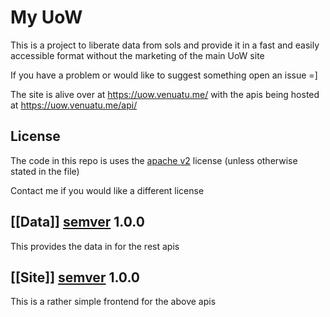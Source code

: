 # My UoW

This is a project to liberate data from sols and provide it in a fast and easily accessible format without the marketing of the main UoW site

If you have a problem or would like to suggest something open an issue =]

The site is alive over at https://uow.venuatu.me/ with the apis being hosted at https://uow.venuatu.me/api/

## License

The code in this repo is uses the [apache v2](LICENSE) license (unless otherwise stated in the file)

Contact me if you would like a different license

## [[Data]] [semver](http://semver.org/) 1.0.0

This provides the data in for the rest apis 

## [[Site]] [semver](http://semver.org/) 1.0.0

This is a rather simple frontend for the above apis
